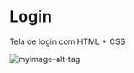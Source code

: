# Login
Tela de login com HTML + CSS

![myimage-alt-tag](https://cdn.discordapp.com/attachments/957078692771819600/988245253637144616/unknown.png)
